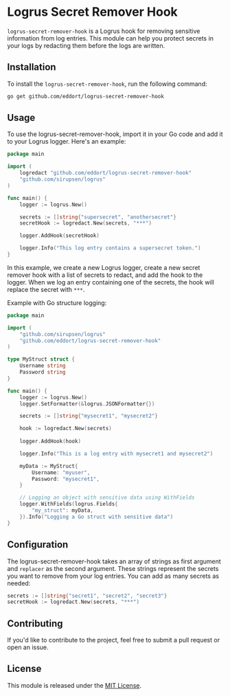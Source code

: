 # Logrus Secret Remover Hook

`logrus-secret-remover-hook` is a Logrus hook for removing sensitive information from log entries. This module can help you protect secrets in your logs by redacting them before the logs are written.

## Installation

To install the `logrus-secret-remover-hook`, run the following command:

```sh
go get github.com/eddort/logrus-secret-remover-hook
```

## Usage

To use the logrus-secret-remover-hook, import it in your Go code and add it to your Logrus logger. Here's an example:

```go
package main

import (
	logredact "github.com/eddort/logrus-secret-remover-hook"
	"github.com/sirupsen/logrus"
)

func main() {
	logger := logrus.New()

	secrets := []string{"supersecret", "anothersecret"}
	secretHook := logredact.New(secrets, "***")

	logger.AddHook(secretHook)

	logger.Info("This log entry contains a supersecret token.")
}

```

In this example, we create a new Logrus logger, create a new secret remover hook with a list of secrets to redact, and add the hook to the logger. When we log an entry containing one of the secrets, the hook will replace the secret with `***`.

Example with Go structure logging:

```go
package main

import (
	"github.com/sirupsen/logrus"
	"github.com/eddort/logrus-secret-remover-hook"
)

type MyStruct struct {
	Username string
	Password string
}

func main() {
	logger := logrus.New()
	logger.SetFormatter(&logrus.JSONFormatter{})

	secrets := []string{"mysecret1", "mysecret2"}

	hook := logredact.New(secrets)
	
	logger.AddHook(hook)

	logger.Info("This is a log entry with mysecret1 and mysecret2")

	myData := MyStruct{
		Username: "myuser",
		Password: "mysecret1",
	}

	// Logging an object with sensitive data using WithFields
	logger.WithFields(logrus.Fields{
		"my_struct": myData,
	}).Info("Logging a Go struct with sensitive data")
}

```

## Configuration

The logrus-secret-remover-hook takes an array of strings as first argument and `replacer` as the second argument. These strings represent the secrets you want to remove from your log entries. You can add as many secrets as needed:

```go
secrets := []string{"secret1", "secret2", "secret3"}
secretHook := logredact.New(secrets, "***")
```

## Contributing

If you'd like to contribute to the project, feel free to submit a pull request or open an issue.

## License

This module is released under the [MIT License](https://opensource.org/license/mit/).